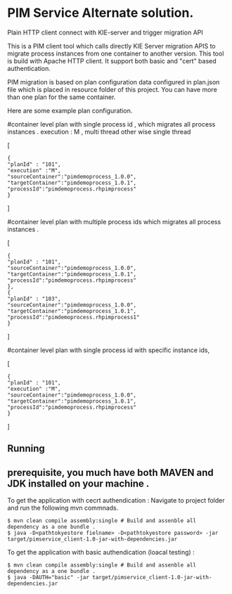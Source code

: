 # PIM Service Alternate solution. 
Plain HTTP client connect with KIE-server and trigger migration API

This is a PIM client tool which calls directly KIE Server migration APIS to migrate process instances from one container to another version.
This tool is build with Apache HTTP client. It support both basic and "cert" based authentication.

PIM migration is based on plan configuration data configured in plan.json file which is 
placed in resource folder of this project. You can have more than one plan for the same container. 

Here are some example plan configuration.

#container level plan with single process id , which migrates all process instances . execution : M , multi thread other wise single thread 

[
	
	{
	"planId" : "101",
	"execution" :"M",
	"sourceContainer":"pimdemoprocess_1.0.0",
	"targetContainer":"pimdemoprocess_1.0.1",
	"processId":"pimdemoprocess.rhpimprocess"
	}
	
]
 
 #container level plan with multiple process ids which migrates all process instances .  
 
[
	
	{
	"planId" : "101",
	"sourceContainer":"pimdemoprocess_1.0.0",
	"targetContainer":"pimdemoprocess_1.0.1",
	"processId":"pimdemoprocess.rhpimprocess"
	},
	{
	"planId" : "103",
	"sourceContainer":"pimdemoprocess_1.0.0",
	"targetContainer":"pimdemoprocess_1.0.1",
	"processId":"pimdemoprocess.rhpimprocess1" 
	}
	
]

#container level plan with single process id with specific instance ids, 

[
	
	{
	"planId" : "101",
	"execution" :"M",
	"sourceContainer":"pimdemoprocess_1.0.0",
	"targetContainer":"pimdemoprocess_1.0.1",
	"processId":"pimdemoprocess.rhpimprocess"
	}
	
]

## Running
## prerequisite, you much have both MAVEN and JDK installed on your machine .

To get the application with cecrt authendication :
Navigate to project folder and run the following mvn commnads. 
```
$ mvn clean compile assembly:single # Build and assenble all dependency as a one bundle .
$ java -D<pathtokyestore fielname> -D<pathtokyestore password> -jar target/pimservice_client-1.0-jar-with-dependencies.jar
```

To get the application with basic authendication (loacal testing) :
```
$ mvn clean compile assembly:single # Build and assenble all dependency as a one bundle .
$ java -DAUTH="basic" -jar target/pimservice_client-1.0-jar-with-dependencies.jar 
